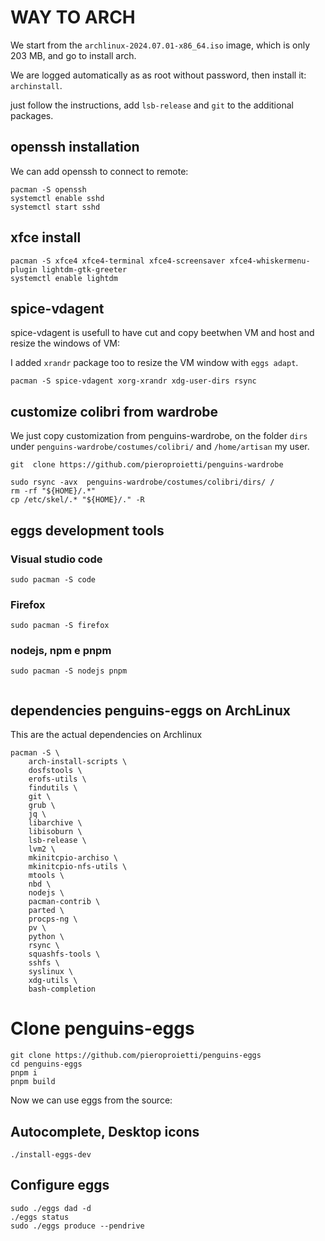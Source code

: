 # WAY TO ARCH

We start from the `archlinux-2024.07.01-x86_64.iso` image, which is only 203 MB, and go to install arch.

We are logged automatically as as root without password, then install it: `archinstall`.

just follow the instructions, add `lsb-release` and `git` to the additional packages.

## openssh installation
We can add openssh to connect to remote:
```
pacman -S openssh
systemctl enable sshd
systemctl start sshd

```

## xfce install
```
pacman -S xfce4 xfce4-terminal xfce4-screensaver xfce4-whiskermenu-plugin lightdm-gtk-greeter
systemctl enable lightdm

```

## spice-vdagent
spice-vdagent is usefull to have cut and copy beetwhen VM and host and resize the windows of VM:

I added `xrandr` package too to resize the VM window with `eggs adapt`.

```
pacman -S spice-vdagent xorg-xrandr xdg-user-dirs rsync

```

## customize colibri from wardrobe
We just copy customization from penguins-wardrobe, on the folder `dirs` under `penguins-wardrobe/costumes/colibri/` and `/home/artisan` my user.

```
git  clone https://github.com/pieroproietti/penguins-wardrobe

sudo rsync -avx  penguins-wardrobe/costumes/colibri/dirs/ /
rm -rf "${HOME}/.*"
cp /etc/skel/.* "${HOME}/." -R

```

## eggs development tools

### Visual studio code
```
sudo pacman -S code

```

### Firefox
```
sudo pacman -S firefox

```

### nodejs, npm e pnpm
```
sudo pacman -S nodejs pnpm


```

## dependencies penguins-eggs on ArchLinux
This are the actual dependencies on Archlinux

```
pacman -S \
    arch-install-scripts \
    dosfstools \
    erofs-utils \
    findutils \
    git \
    grub \
    jq \
    libarchive \
    libisoburn \
    lsb-release \
    lvm2 \
    mkinitcpio-archiso \
    mkinitcpio-nfs-utils \
    mtools \
    nbd \
    nodejs \
    pacman-contrib \
    parted \
    procps-ng \
    pv \
    python \
    rsync \
    squashfs-tools \
    sshfs \
    syslinux \
    xdg-utils \
    bash-completion

```

# Clone penguins-eggs
```
git clone https://github.com/pieroproietti/penguins-eggs
cd penguins-eggs
pnpm i
pnpm build

```

Now we can use eggs from the source:

## Autocomplete, Desktop icons
```
./install-eggs-dev
```

## Configure eggs

```
sudo ./eggs dad -d
./eggs status
sudo ./eggs produce --pendrive

```


